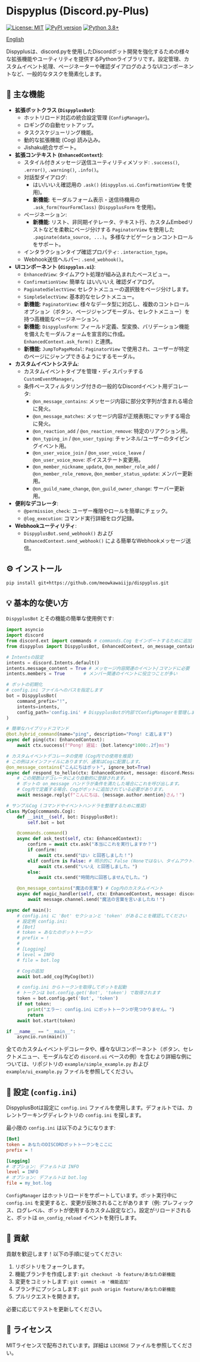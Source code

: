 # Dispyplus (Discord.py-Plus)

[![License: MIT](https://img.shields.io/badge/License-MIT-yellow.svg)](https://opensource.org/licenses/MIT)
[![PyPI version](https://badge.fury.io/py/dispyplus.svg)](https://badge.fury.io/py/dispyplus) <!-- PyPIに公開後有効化 -->
[![Python 3.8+](https://img.shields.io/badge/python-3.8+-blue.svg)](https://www.python.org/downloads/)

[English](/README.md)

Dispyplusは、discord.pyを使用したDiscordボット開発を強化するための様々な拡張機能やユーティリティを提供するPythonライブラリです。設定管理、カスタムイベント処理、ページネーターや確認ダイアログのようなUIコンポーネントなど、一般的なタスクを簡素化します。

## 🚀 主な機能

- **拡張ボットクラス (`DispyplusBot`)**:
    - ホットリロード対応の統合設定管理 (`ConfigManager`)。
    - ロギングの自動セットアップ。
    - タスクスケジューリング機能。
    - 動的な拡張機能 (Cog) 読み込み。
    - Jishaku統合サポート。
- **拡張コンテキスト (`EnhancedContext`)**:
    - スタイル付きメッセージ送信ユーティリティメソッド: `.success()`, `.error()`, `.warning()`, `.info()`。
    - 対話型ダイアログ:
        - はい/いいえ確認用の `.ask()` (`dispyplus.ui.ConfirmationView` を使用)。
        - **新機能**: モーダルフォーム表示・送信待機用の `.ask_form(YourFormClass)` (`DispyplusForm` を使用)。
    - ページネーション:
        - **新機能**: リスト、非同期イテレータ、テキスト行、カスタムEmbedリストなどを柔軟にページ分けする `PaginatorView` を使用した `.paginate(data_source, ...)`。多様なナビゲーションコントロールをサポート。
    - インタラクションタイプ確認プロパティ: `.interaction_type`。
    - Webhook送信ヘルパー: `.send_webhook()`。
- **UIコンポーネント (`dispyplus.ui`)**:
    - `EnhancedView`: タイムアウト処理が組み込まれたベースビュー。
    - `ConfirmationView`: 簡単な はい/いいえ 確認ダイアログ。
    - `PaginatedSelectView`: セレクトメニューの選択肢をページ分けします。
    - `SimpleSelectView`: 基本的なセレクトメニュー。
    - **新機能**: `PaginatorView`: 様々なデータ型に対応し、複数のコントロールオプション（ボタン、ページジャンプモーダル、セレクトメニュー）を持つ高機能なページネーション。
    - **新機能**: `DispyplusForm`: フィールド定義、型変換、バリデーション機能を備えたモーダルフォームを宣言的に作成。`EnhancedContext.ask_form()` と連携。
    - **新機能**: `JumpToPageModal`: `PaginatorView` で使用され、ユーザーが特定のページにジャンプできるようにするモーダル。
- **カスタムイベントシステム**:
    - カスタムイベントタイプを管理・ディスパッチする `CustomEventManager`。
    - 条件ベースフィルタリング付きの一般的なDiscordイベント用デコレータ:
        - `@on_message_contains`: メッセージ内容に部分文字列が含まれる場合に発火。
        - `@on_message_matches`: メッセージ内容が正規表現にマッチする場合に発火。
        - `@on_reaction_add` / `@on_reaction_remove`: 特定のリアクション用。
        - `@on_typing_in` / `@on_user_typing`: チャンネル/ユーザーのタイピングイベント用。
        - `@on_user_voice_join` / `@on_user_voice_leave` / `@on_user_voice_move`: ボイスステート変更用。
        - `@on_member_nickname_update`, `@on_member_role_add` / `@on_member_role_remove`, `@on_member_status_update`: メンバー更新用。
        - `@on_guild_name_change`, `@on_guild_owner_change`: サーバー更新用。
- **便利なデコレータ**:
    - `@permission_check`: ユーザー権限やロールを簡単にチェック。
    - `@log_execution`: コマンド実行詳細をログ記録。
- **Webhookユーティリティ**:
  - `DispyplusBot.send_webhook()` および `EnhancedContext.send_webhook()` による簡単なWebhookメッセージ送信。

## ⚙️ インストール

```bash
pip install git+https://github.com/meowkawaiijp/dispyplus.git
```

## 💡 基本的な使い方

`DispyplusBot` とその機能の簡単な使用例です:

```python
import asyncio
import discord
from discord.ext import commands # commands.Cog をインポートするために追加
from dispyplus import DispyplusBot, EnhancedContext, on_message_contains

# Intentsの設定
intents = discord.Intents.default()
intents.message_content = True # メッセージ内容関連のイベント/コマンドに必要
intents.members = True       # メンバー関連のイベントに役立つことが多い

# ボットの初期化
# config.ini ファイルへのパスを指定します
bot = DispyplusBot(
    command_prefix="!",
    intents=intents,
    config_path='config.ini' # DispyplusBotが内部でConfigManagerを管理します
)

# 簡単なハイブリッドコマンド
@bot.hybrid_command(name="ping", description="Pong! と返します")
async def ping(ctx: EnhancedContext):
    await ctx.success(f"Pong! 遅延: {bot.latency*1000:.2f}ms")

# カスタムイベントデコレータの使用 (Cog内での使用を推奨)
# この例はメインファイルにありますが、通常はCogに配置します。
@on_message_contains("こんにちはボット", ignore_bot=True)
async def respond_to_hello(ctx: EnhancedContext, message: discord.Message):
    # この関数はデコレータにより自動的に登録されます。
    # ボットの on_message ハンドラが条件を満たした場合にこれを呼び出します。
    # Cog内で定義する場合、Cogがボットに追加されている必要があります。
    await message.reply(f"こんにちは、{message.author.mention}さん！")

# サンプルCog (コマンドやイベントハンドラを整理するために推奨)
class MyCog(commands.Cog):
    def __init__(self, bot: DispyplusBot):
        self.bot = bot

    @commands.command()
    async def ask_test(self, ctx: EnhancedContext):
        confirm = await ctx.ask("本当にこれを実行しますか？")
        if confirm:
            await ctx.send("はい と回答しました！")
        elif confirm is False: # 明示的に False (Noneではない、タイムアウトした場合)
            await ctx.send("いいえ と回答しました。")
        else:
            await ctx.send("時間内に回答しませんでした。")

    @on_message_contains("魔法の言葉") # Cog内のカスタムイベント
    async def magic_handler(self, ctx: EnhancedContext, message: discord.Message):
        await message.channel.send("魔法の言葉を言いましたね！")

async def main():
    # config.ini に 'Bot' セクションと 'token' があることを確認してください
    # 設定例 config.ini:
    # [Bot]
    # token = あなたのボットトークン
    # prefix = !
    #
    # [Logging]
    # level = INFO
    # file = bot.log

    # Cogの追加
    await bot.add_cog(MyCog(bot))

    # config.ini からトークンを取得してボットを起動
    # トークンは bot.config.get('Bot', 'token') で取得されます
    token = bot.config.get('Bot', 'token')
    if not token:
        print("エラー: config.ini にボットトークンが見つかりません。")
        return
    await bot.start(token)

if __name__ == "__main__":
    asyncio.run(main())
```

全てのカスタムイベントデコレータや、様々なUIコンポーネント（ボタン、セレクトメニュー、モーダルなどの `discord.ui` ベースの例）を含むより詳細な例については、リポジトリの `example/simple_example.py` および `example/ui_example.py` ファイルを参照してください。

## 🔧 設定 (`config.ini`)

DispyplusBotは設定に `config.ini` ファイルを使用します。デフォルトでは、カレントワーキングディレクトリの `config.ini` を探します。

最小限の `config.ini` は以下のようになります:
```ini
[Bot]
token = あなたのDISCORDボットトークンをここに
prefix = !

[Logging]
# オプション: デフォルトは INFO
level = INFO
# オプション: デフォルトは bot.log
file = my_bot.log
```

`ConfigManager` はホットリロードをサポートしています。ボット実行中に `config.ini` を変更すると、変更が反映されることがあります（例: プレフィックス、ログレベル、ボットが使用するカスタム設定など）。設定がリロードされると、ボットは `on_config_reload` イベントを発行します。

## 🤝 貢献

貢献を歓迎します！以下の手順に従ってください:

1. リポジトリをフォークします。
2. 機能ブランチを作成します: `git checkout -b feature/あなたの新機能`
3. 変更をコミットします: `git commit -m '機能追加'`
4. ブランチにプッシュします: `git push origin feature/あなたの新機能`
5. プルリクエストを開きます。

必要に応じてテストを更新してください。

## 📜 ライセンス

MITライセンスで配布されています。詳細は `LICENSE` ファイルを参照してください。
